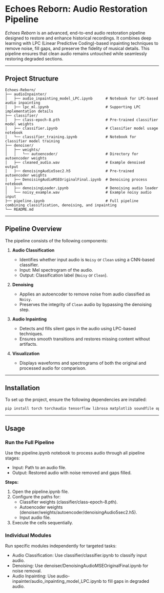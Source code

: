 # **Echoes Reborn: Audio Restoration Pipeline**

*Echoes Reborn* is an advanced, end-to-end audio restoration pipeline designed to restore and enhance historical recordings. It combines deep learning with LPC (Linear Predictive Coding)-based inpainting techniques to remove noise, fill gaps, and preserve the fidelity of musical details. This pipeline ensures that clean audio remains untouched while seamlessly restoring degraded sections.

---

## **Project Structure**

```plaintext
Echoes-Reborn/
├── audioInpainter/
│   ├── audio_inpainting_model_LPC.ipynb      # Notebook for LPC-based audio inpainting
│   ├── lpc_ml.ipynb                          # Supporting LPC implementation details
├── classifier/
│   ├── class-epoch-8.pth                     # Pre-trained classifier model weights
│   ├── classifier.ipynb                      # Classifier model usage notebook
│   └── classifier_training.ipynb             # Notebook for classifier model training
├── denoiser/
│   ├── weights/
│   │   └── autoencoder/                      # Directory for autoencoder weights
│   ├── cleaned_audio.wav                     # Example denoised output
│   ├── denoisingAudio5sec2.h5                # Pre-trained autoencoder weights
│   ├── DenoisingAudioMSEOriginalFinal.ipynb  # Denoising process notebook
│   ├── denoisingLoader.ipynb                 # Denoising audio loader
│   └── noisy_example.wav                     # Example noisy audio input
├── pipeline.ipynb                            # Full pipeline combining classification, denoising, and inpainting
└── README.md
```

---

## **Pipeline Overview**

The pipeline consists of the following components:

1. **Audio Classification**  
   - Identifies whether input audio is `Noisy` or `Clean` using a CNN-based classifier.
   - Input: Mel spectrogram of the audio.
   - Output: Classification label (`Noisy` or `Clean`).

2. **Denoising**  
   - Applies an autoencoder to remove noise from audio classified as `Noisy`.
   - Preserves the integrity of `Clean` audio by bypassing the denoising step.

3. **Audio Inpainting**  
   - Detects and fills silent gaps in the audio using LPC-based techniques.
   - Ensures smooth transitions and restores missing content without artifacts.

4. **Visualization**  
   - Displays waveforms and spectrograms of both the original and processed audio for comparison.

---

## **Installation**

To set up the project, ensure the following dependencies are installed:

```bash
pip install torch torchaudio tensorflow librosa matplotlib soundfile opencv-python scipy spectrum
```

---

## **Usage**
### **Run the Full Pipeline**
   
Use the pipeline.ipynb notebook to process audio through all pipeline stages:
   - Input: Path to an audio file.
   - Output: Restored audio with noise removed and gaps filled.
     
**Steps:**
   1. Open the pipeline.ipynb file.
   2. Configure the paths for:
      - Classifier weights (classifier/class-epoch-8.pth).
      - Autoencoder weights (denoiser/weights/autoencoder/denoisingAudio5sec2.h5).
      - Input audio file.
   3. Execute the cells sequentially.

      
### **Individual Modules**

Run specific modules independently for targeted tasks:

   - Audio Classification: Use classifier/classifier.ipynb to classify input audio.
   - Denoising: Use denoiser/DenoisingAudioMSEOriginalFinal.ipynb for noise removal.
   - Audio Inpainting: Use audio-inpainter/audio_inpainting_model_LPC.ipynb to fill gaps in degraded audio.
     

